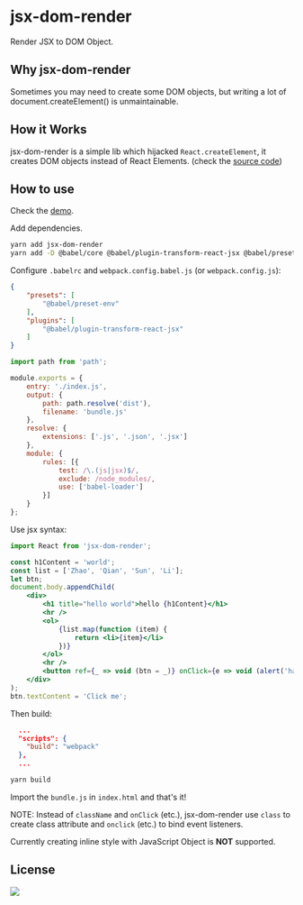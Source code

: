 # jsx-dom-render

Render JSX to DOM Object.

## Why jsx-dom-render

Sometimes you may need to create some DOM objects, but writing a lot of document.createElement() is unmaintainable.

## How it Works

jsx-dom-render is a simple lib which hijacked `React.createElement`, it creates DOM objects instead of React Elements. (check the [source code][1])

## How to use

Check the [demo][2].

Add dependencies.

```bash
yarn add jsx-dom-render
yarn add -D @babel/core @babel/plugin-transform-react-jsx @babel/preset-env babel-loader@8.0.0-beta.0 webpack
```

Configure `.babelrc` and `webpack.config.babel.js` (or `webpack.config.js`):

```json
{
    "presets": [
        "@babel/preset-env"
    ],
    "plugins": [
        "@babel/plugin-transform-react-jsx"
    ]
}
```

```js
import path from 'path';

module.exports = {
    entry: './index.js',
    output: {
        path: path.resolve('dist'),
        filename: 'bundle.js'
    },
    resolve: {
        extensions: ['.js', '.json', '.jsx']
    },
    module: {
        rules: [{
            test: /\.(js|jsx)$/,
            exclude: /node_modules/,
            use: ['babel-loader']
        }]
    }
};
```

Use jsx syntax:

```jsx
import React from 'jsx-dom-render';

const h1Content = 'world';
const list = ['Zhao', 'Qian', 'Sun', 'Li'];
let btn;
document.body.appendChild(
    <div>
        <h1 title="hello world">hello {h1Content}</h1>
        <hr />
        <ol>
            {list.map(function (item) {
                return <li>{item}</li>
            })}
        </ol>
        <hr />
        <button ref={_ => void (btn = _)} onClick={e => void (alert('haha'))}></button>
    </div>
);
btn.textContent = 'Click me';
```

Then build:

```package.json
  ...
  "scripts": {
    "build": "webpack"
  },
  ...
```

```bash
yarn build
```

Import the `bundle.js` in `index.html` and that's it!

NOTE: Instead of `className` and `onClick` (etc.), jsx-dom-render use `class` to create class attribute and `onclick` (etc.) to bind event listeners.

Currently creating inline style with JavaScript Object is **NOT** supported.

## License

[![](http://www.wtfpl.net/wp-content/uploads/2012/12/wtfpl-badge-4.png)](http://www.wtfpl.net/)

[1]: https://github.com/oychao/jsx-dom-render/blob/master/index.js
[2]: https://github.com/oychao/jsx-dom-render/tree/master/demo
